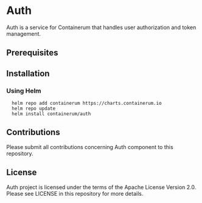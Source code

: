 # Auth 
Auth is a service for Containerum that handles user authorization and token management.

## Prerequisites

## Installation

### Using Helm

```
  helm repo add containerum https://charts.containerum.io
  helm repo update
  helm install containerum/auth
```

## Contributions
Please submit all contributions concerning Auth component to this repository.

## License
Auth project is licensed under the terms of the Apache License Version 2.0. Please see LICENSE in this repository for more details.
